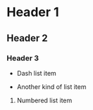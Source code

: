 # Header 1
## Header 2
### Header 3

- Dash list item
* Another kind of list item
1. Numbered list item
